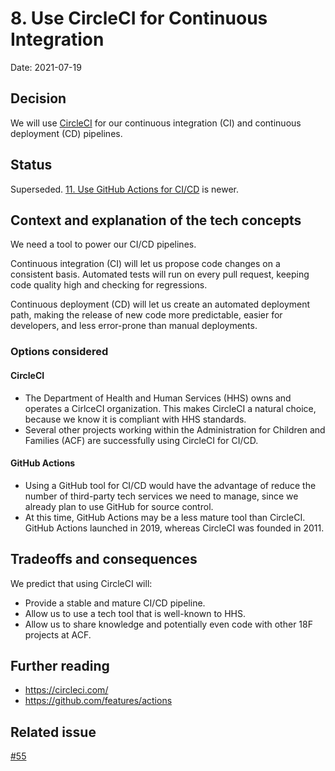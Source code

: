 # 8. Use CircleCI for Continuous Integration

Date: 2021-07-19

## Decision

We will use [CircleCI](https://circleci.com/) for our continuous integration (CI) and continuous deployment (CD) pipelines. 

## Status

Superseded.  [11. Use GitHub Actions for CI/CD](../011-github-actions-for-ci-cd.md) is newer. 

## Context and explanation of the tech concepts

We need a tool to power our CI/CD pipelines.

Continuous integration (CI) will let us propose code changes on a consistent basis. Automated tests will run on every pull request, keeping code quality high and checking for regressions.

Continuous deployment (CD) will let us create an automated deployment path, making the release of new code more predictable, easier for developers, and less error-prone than manual deployments.

### Options considered

#### CircleCI

- The Department of Health and Human Services (HHS) owns and operates a CirlceCI organization. This makes CircleCI  a natural choice, because we know it is compliant with HHS standards.
- Several other projects working within the Administration for Children and Families (ACF) are successfully using CircleCI for CI/CD.

#### GitHub Actions

- Using a GitHub tool for CI/CD would have the advantage of reduce the number of third-party tech services we need to manage, since we already plan to use GitHub for source control.
- At this time, GitHub Actions may be a less mature tool than CircleCI. GitHub Actions launched in 2019, whereas CircleCI was founded in 2011.

## Tradeoffs and consequences

We predict that using CircleCI will:

- Provide a stable and mature CI/CD pipeline.
- Allow us to use a tech tool that is well-known to HHS.
- Allow us to share knowledge and potentially even code with other 18F projects at ACF.

## Further reading

- https://circleci.com/
- https://github.com/features/actions

## Related issue

[#55](https://github.com/18F/OPRE-Unicorn/issues/55)  
